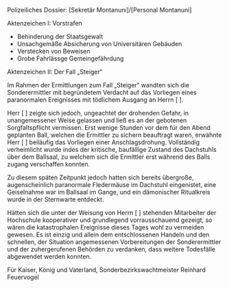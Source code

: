 Polizeiliches Dossier: [Sekretär Montanuni]/[Personal Montanuni]

Aktenzeichen I: Vorstrafen
* Behinderung der Staatsgewalt
* Unsachgemäße Absicherung von Universitären Gebäuden
* Verstecken von Beweisen
* Grobe Fahrlässge Gemeingefährdung

Aktenzeichen II: Der Fall „Steiger“

Im Rahmen der Ermittlungen zum Fall „Steiger“ wandten sich die Sonderermittler mit begründetem Verdacht
auf das Vorliegen eines paranormalen Ereignisses mit tödlichem Ausgang an Herrn [ ].

Herr [ ] zeigte sich jedoch, ungeachtet der drohenden Gefahr, in unangemessener Weise gelassen und ließ es an der
gebotenen Sorgfaltspflicht vermissen. Erst wenige Stunden vor dem für den Abend geplanten Ball,
welchen die Ermittler zu sichern beauftragt waren, erwähnte Herr [ ] beiläufig das Vorliegen
einer Anschlagsdrohung. Vollständig verheimlicht wurde indes der kritische,
baufällige Zustand des Dachstuhls über dem Ballsaal, zu welchem sich die Ermittler erst während des Balls
zugang verschaffen konnten.

Zu diesem späten Zeitpunkt jedoch hatten sich bereits übergroße,
augenscheinlich paranormale Fledermäuse im Dachstuhl eingenistet,
eine Geiselnahme war im Ballsaal im Gange,
und ein dämonischer Ritualkreis wurde in der Sternwarte entdeckt.

Hätten sich die unter der Weisung von Herrn [ ] stehenden Mitarbeiter der Hochschule kooperativer und 
grundlegend vorrausschauend gezeigt,
so wären die katastrophalen Ereignisse dieses Tages wohl zu vermeiden gewesen.
Es ist einzig und allein dem entschlossenen Handeln und den schnellen,
der Situation angemessenen Vorbereitungen der Sonderermittler und der zuhergerufenen Behörden zu verdanken,
dass weitere Todesfälle abgewendet werden konnten.

Für Kaiser, König und Vaterland,
Sonderbezirkswachtmeister Reinhard Feuervogel